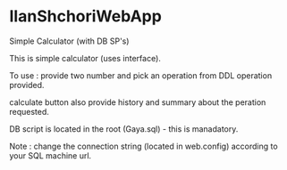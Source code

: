 # IlanShchoriWebApp
Simple Calculator (with DB SP's)

This is simple calculator (uses interface).

To use : provide two number and pick an operation from DDL operation provided.

calculate button also provide history and summary about the peration requested.

DB script is located in the root (Gaya.sql) - this is manadatory.

Note : change the connection string (located in web.config) according to your SQL machine url.

